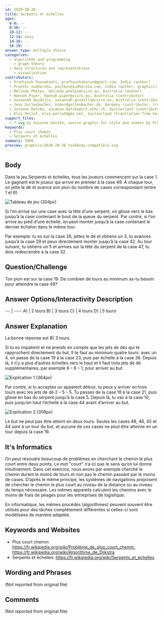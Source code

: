 ```yaml
---
id: 2020-IN-26
title: Serpents et échelles
ages:
  6-8: --
  8-10: --
  10-12: --
  12-14: easy
  14-16: --
  16-19: --
answer_type: multiple choice
categories:
  - algorithms and programming
    - graph theory
  - data structures and representations
    - visualization
contributors:
  - Prathyush Ponnekanti, prathyushakarun@gmail.com, India (author)
  - Preethi Sudharsha, postbox@sudharsha.com, India (author, graphics)
  - Melinda Phelps, melinda.phelps@csiro.au, Australia (author)
  - Hannah Piper, hannah.piper@csiro.au, Australia (contributor)
  - Susannah Quidilla, susannah.quidilla@csiro.au, Australia (contributor)
  - Jens Gallenbacher, biber@gallenbacher.de, Germany (contributor, translation from English into German)
  - Susanne Datzko, susanne.datzko@inf.ethz.ch, Switzerland (contributor, graphics)
  - Elsa Pellet, elsa.pellet@gmx.net, Switzerland (translation from German into French)
support_files:
  - *.svg by Susanne Datzko, source graphic for style and snakes by Preethi Sudharsha
keywords:
  - Plus court chemin
  - Serpents et échelles
summary: TODO
preview: graphics/2020-IN-26_taskbody-compatible.svg
---
```



## Body

Dans le jeu Serpents et échelles, tous les joueurs commencent sur la case 1. Le gagnant est le joueur qui arrive en premier à la case 49. À chaque tour, on jette le dé et avance son pion du nombre de cases correspondant (entre 1 et 6).

![](graphics/2020-IN-26_taskbody-compatible.svg "Tableau de jeu (304px)")

Si l’on arrive sur une case avec la tête d’une serpent, on glisse vers le bas jusqu’à la case contenant le bout de la queue du serpent. Par contre, si l’on arrive au pied d’une échelle, on peut monter jusqu’à la case contenant le dernier échelon dans le même tour.

Par exemple: tu es sur la case 26, jettes le dé et obtiens un 3, tu avances jusqu’à la case 29 et peux directement monter jusqu’à la case 42. Au tour suivant, tu obtiens un 5 et arrives sur la tête du serpent de la case 47, tu dois redescendre à la case 32.


## Question/Challenge

Ton pion est sur la case 19. De combien de tours au minimum as-tu besoin pour atteindre la case 49?


## Answer Options/Interactivity Description

--: | ----
 A) | 2 tours
 B) | 3 tours
 C) | 4 tours
 D) | 5 tours


## Answer Explanation

La bonne réponse est B) 3 tours.

Si tu es impatient et ne prends en compte que les jets de dés qui te rapprochent directement du but, Il te faut au minimum quatre tours: avec un 4, on passe de la case 19 à la case 23, puis par échelle à la case 36. Depuis là, il n’y a plus d’autres échelles vers le haut et il faut trois jets de dé supplémentaires, par exemple 6 – 6 – 1, pour arriver au but.

![](graphics/2020-IN-26_explanation2-compatible.svg "Explication 1 (364px)")

Par contre, si tu acceptes un apparent détour, tu peux y arriver en trois tours avec les jets de dé 2 – 5 – 5. Tu passes de la case 19 à la case 21, puis glisse en bas du serpent jusqu’à la case 5. Depuis là, tu vas à la case 10, puis jusqu’en haut l’échelle à la case 44 avant d’arriver au but.

![](graphics/2020-IN-26_explanation1-compatible.svg "Explication 2 (308px)")

Le but ne peut pas être atteint en deux tours. Seules les cases 48, 46, 45 et 44 sont à un tour du but, et aucune de ces cases ne peut être atteinte en un tour depuis la case 19.


## It's Informatics

On peut résoudre beaucoup de problèmes en cherchant le chemin le plus court entre deux points. Le mot "court" n’a ici pas le sens qu’on lui donne intuitivement. Dans cet exercice, nous avons par exemple cherché le chemin durant le moins de tours et non pas le chemin passant par le moins de cases. D’après le même principe, les systèmes de navigations proposent de chercher le chemin le plus court au niveau de la distance ou au niveau du temps nécessaire. Les mêmes appareils calculent les chemins avec le moins de frais de péages pour les entreprises de logistique.

En informatique, les mêmes procédés (algorithmes) peuvent souvent être utilisés pour des tâches complètement différentes si celles-ci sont modélisées de manière adaptée.


## Keywords and Websites

 - Plus court chemin: https://fr.wikipedia.org/wiki/Problème_de_plus_court_chemin, https://fr.wikipedia.org/wiki/Algorithme_de_Dijkstra
 - Serpents et échelles: https://fr.wikipedia.org/wiki/Serpents_et_échelles


## Wording and Phrases

(Not reported from original file)


## Comments

(Not reported from original file)
